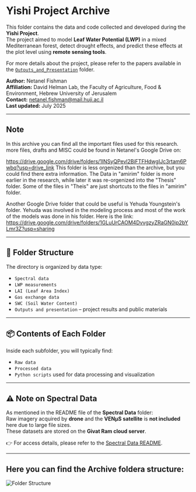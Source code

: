 # Yishi Project Archive

This folder contains the data and code collected and developed during the **Yishi Project**.  
The project aimed to model **Leaf Water Potential (LWP)** in a mixed Mediterranean forest, detect drought effects, and predict these effects at the plot level using **remote sensing tools**.

For more details about the project, please refer to the papers available in the [`Outputs_and_Presentation`](/Outputs_and_Presentations/Publications/Published_Papers) folder.

**Author:** Netanel Fishman  
**Affiliation:** David Helman Lab, the Faculty of Agriculture, Food & Environment, Hebrew University of Jerusalem  
**Contact:** netanel.fishman@mail.huji.ac.il  
**Last updated:** July 2025

---

## Note

In this archive you can find all the important files used for this research. 
more files, drafts and MISC could be found in Netanel's Google Drive on:

https://drive.google.com/drive/folders/1INSyQPevl2BiFTFHdwgIJc3rtam6Pwbq?usp=drive_link
This folder is less orgenized than the archive, but you could find there extra information.
The Data in "amirim" folder is more earlier in the research, while later it was re-orgenized into the "Thesis" folder. Some of the files in "Theis" are just shortcuts to the files in "amirim" folder.

Another Google Drive folder that could be useful is Yehuda Youngstein's folder. Yehuda was involved in the modeling process and most of the work of the models was done in his folder.
Here is the link:
https://drive.google.com/drive/folders/1GLuUrCAOM4DvvgzyZRaGN0ip2bYLmr3Z?usp=sharing

---

## 📁 Folder Structure

The directory is organized by data type:

- `Spectral data`
- `LWP measurements`
- `LAI (Leaf Area Index)`
- `Gas exchange data`
- `SWC (Soil Water Content)`
- `Outputs and presentation` – project results and public materials

---

## 📦 Contents of Each Folder

Inside each subfolder, you will typically find:

- `Raw data`
- `Processed data`
- `Python scripts` used for data processing and visualization

---

## ⚠️ Note on Spectral Data

As mentioned in the README file of the **Spectral Data** folder:  
Raw imagery acquired by **drone** and the **VENµS satellite** is **not included** here due to large file sizes.  
These datasets are stored on the **Givat Ram cloud server**.

👉 For access details, please refer to the [Spectral Data README](/Spectral_Data/README.md).

---

## Here you can find the Archive foldera structure:
![Folder Structure](folder_structure.png)
